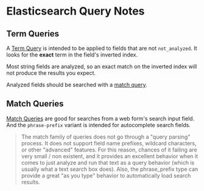 # Elasticsearch Query Notes

## Term Queries

A [Term Query](https://www.elastic.co/guide/en/elasticsearch/reference/current/query-dsl-term-query.html) is intended to be applied to fields that are not `not_analyzed`. It looks for the **exact** term in the field's inverted index.

Most string fields are analyzed, so an exact match on the inverted index will not produce the results you expect.

Analyzed fields should be searched with a [match query](https://www.elastic.co/guide/en/elasticsearch/reference/current/query-dsl-match-query.html).

## Match Queries

[Match Queries](https://www.elastic.co/guide/en/elasticsearch/reference/current/query-dsl-match-query.html) are good for searches from a web form's search input field. And the `phrase-prefix` variant is intended for autocomplete search fields.

>The match family of queries does not go through a "query parsing" process. It does not support field name prefixes, wildcard characters, or other "advanced" features. For this reason, chances of it failing are very small / non existent, and it provides an excellent behavior when it comes to just analyze and run that text as a query behavior (which is usually what a text search box does). Also, the phrase_prefix type can provide a great "as you type" behavior to automatically load search results.
